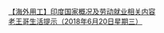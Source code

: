   
[【海外用工】印度国家概况及劳动就业相关内容](http://www.dianyue.me/archives/396/ow97enk2ici8yjs4/)  
[老王哥生活提示（2018年6月20日星期三）](http://www.dianyue.me/archives/605/u0zpv9kllwyf8blt/)